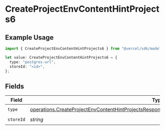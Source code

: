 # CreateProjectEnvContentHintProjects6

## Example Usage

```typescript
import { CreateProjectEnvContentHintProjects6 } from "@vercel/sdk/models/operations/createprojectenv.js";

let value: CreateProjectEnvContentHintProjects6 = {
  type: "postgres-url",
  storeId: "<id>",
};
```

## Fields

| Field                                                                                                                                                                                                                  | Type                                                                                                                                                                                                                   | Required                                                                                                                                                                                                               | Description                                                                                                                                                                                                            |
| ---------------------------------------------------------------------------------------------------------------------------------------------------------------------------------------------------------------------- | ---------------------------------------------------------------------------------------------------------------------------------------------------------------------------------------------------------------------- | ---------------------------------------------------------------------------------------------------------------------------------------------------------------------------------------------------------------------- | ---------------------------------------------------------------------------------------------------------------------------------------------------------------------------------------------------------------------- |
| `type`                                                                                                                                                                                                                 | [operations.CreateProjectEnvContentHintProjectsResponse201ApplicationJSONResponseBodyCreated26Type](../../models/operations/createprojectenvcontenthintprojectsresponse201applicationjsonresponsebodycreated26type.md) | :heavy_check_mark:                                                                                                                                                                                                     | N/A                                                                                                                                                                                                                    |
| `storeId`                                                                                                                                                                                                              | *string*                                                                                                                                                                                                               | :heavy_check_mark:                                                                                                                                                                                                     | N/A                                                                                                                                                                                                                    |